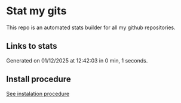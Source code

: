 # Stat my gits

This repo is an automated stats builder for all my github repositories.

## Links to stats


Generated on 01/12/2025 at 12:42:03 in 0 min, 1 seconds.

## Install procedure

[See instalation procedure](./src/install.md)
